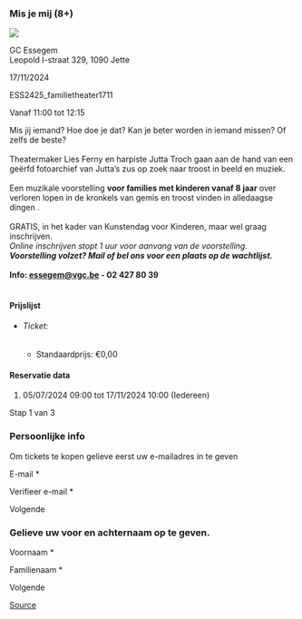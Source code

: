 ### Mis je mij (8+)

![](https://s3-eu-west-1.amazonaws.com/os-kwdo/prod/vgc/images/activity/6687dd7135864_Misjemij_1_©_Laura_Katarina_D'Halleweyn.jpg)

GC Essegem  
Leopold I-straat 329, 1090 Jette

17/11/2024

ESS2425_familietheater1711

Vanaf 11:00 tot 12:15

Mis jij iemand? Hoe doe je dat? Kan je beter worden in iemand missen? Of zelfs de beste?  
<br/>Theatermaker Lies Ferny en harpiste Jutta Troch gaan aan de hand van een geërfd fotoarchief van Jutta’s zus op zoek naar troost in beeld en muziek.  
<br/>Een muzikale voorstelling **voor families met kinderen vanaf 8 jaar** over verloren lopen in de kronkels van gemis en troost vinden in alledaagse dingen .  
<br/>GRATIS, in het kader van Kunstendag voor Kinderen, maar wel graag inschrijven.  
*Online inschrijven stopt 1 uur voor aanvang van de voorstelling.  
**Voorstelling volzet? Mail of bel ons voor een plaats op de wachtlijst.***  
<br/>****Info: [essegem@vgc.be](mailto:essegem@vgc.be) - 02 427 80 39****  
<br/>

#### Prijslijst

* ###### Ticket:
    
    * Standaardprijs: €0,00

  

#### Reservatie data

1.  05/07/2024 09:00 tot 17/11/2024 10:00 (Iedereen)

Stap 1 van 3

 

### Persoonlijke info

Om tickets te kopen gelieve eerst uw e-mailadres in te geven

  

E-mail \* 

Verifieer e-mail \* 

Volgende

### Gelieve uw voor en achternaam op te geven.

Voornaam \* 

Familienaam \* 

Volgende

[Source](https://tickets.vgc.be/ticketingActivity/subscribe/ESS2425_familietheater1711)